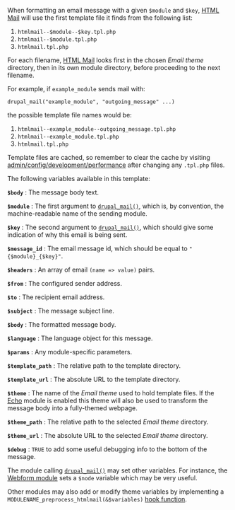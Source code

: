 When formatting an email message with a given `$module` and `$key`,
[HTML Mail](http://drupal.org/project/htmlmail)
will use the first template file it finds from the following list:

1.  `htmlmail--$module--$key.tpl.php`
2.  `htmlmail--$module.tpl.php`
3.  `htmlmail.tpl.php`

For each filename,
[HTML Mail](http://drupal.org/project/htmlmail)
looks first in the chosen *Email theme* directory, then in its own
module directory, before proceeding to the next filename.

For example, if `example_module` sends mail with:

    drupal_mail("example_module", "outgoing_message" ...)

the possible template file names would be:

1.  `htmlmail--example_module--outgoing_message.tpl.php`
2.  `htmlmail--example_module.tpl.php`
3.  `htmlmail.tpl.php`

Template files are cached, so remember to clear the cache by visiting
<u>admin/config/development/performance</u>
after changing any `.tpl.php` files.

The following variables available in this template:

**`$body`**
:   The message body text.

**`$module`**
:   The first argument to
    [`drupal_mail()`](http://api.drupal.org/api/drupal/includes--mail.inc/function/drupal_mail/7),
    which is, by convention, the machine-readable name of the sending module.

**`$key`**
:   The second argument to
    [`drupal_mail()`](http://api.drupal.org/api/drupal/includes--mail.inc/function/drupal_mail/7),
    which should give some indication of why this email is being sent.

**`$message_id`**
:   The email message id, which should be equal to `"{$module}_{$key}"`.

**`$headers`**
:   An array of email `(name => value)` pairs.

**`$from`**
:   The configured sender address.

**`$to`**
:   The recipient email address.

**`$subject`**
:   The message subject line.

**`$body`**
:   The formatted message body.

**`$language`**
:   The language object for this message.

**`$params`**
:   Any module-specific parameters.

**`$template_path`**
:   The relative path to the template directory.

**`$template_url`**
:   The absolute URL to the template directory.

**`$theme`**
:   The name of the *Email theme* used to hold template files. If the
    [Echo](http://drupal.org/project/echo) module is enabled this theme will
    also be used to transform the message body into a fully-themed webpage.

**`$theme_path`**
:   The relative path to the selected *Email theme* directory.

**`$theme_url`**
:   The absolute URL to the selected *Email theme* directory.

**`$debug`**
:   `TRUE` to add some useful debugging info to the bottom of the message.

The module calling
[`drupal_mail()`](http://api.drupal.org/api/drupal/includes--mail.inc/function/drupal_mail/7)
may set other variables.  For instance, the
[Webform module](http://drupal.org/project/webform)
sets a `$node` variable which may be very useful.

Other modules may also add or modify theme variables by implementing a
`MODULENAME_preprocess_htmlmail(&$variables)`
[hook function](http://api.drupal.org/api/drupal/modules--system--theme.api.php/function/hook_preprocess_HOOK/7).
